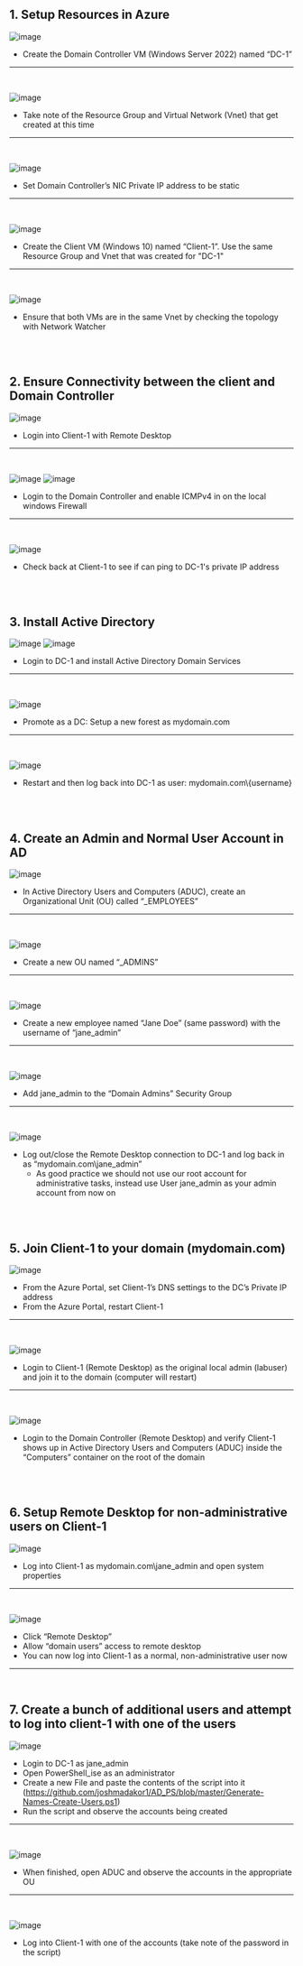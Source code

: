 

<h2>1. Setup Resources in Azure</h2>

![image](https://github.com/LawrenceDavy/configure-ad/assets/24421979/226632af-8eed-470f-995d-a331042e6b75)
- Create the Domain Controller VM (Windows Server 2022) named “DC-1”

<hr>
<br>

![image](https://github.com/LawrenceDavy/configure-ad/assets/24421979/e3fe660f-8131-4559-92d7-60ac24f550a3)
- Take note of the Resource Group and Virtual Network (Vnet) that get created at this time

<hr>
<br>

![image](https://github.com/LawrenceDavy/configure-ad/assets/24421979/04ddaef7-71d6-427d-87a4-7be93a959f85)
- Set Domain Controller’s NIC Private IP address to be static

<hr>
<br>

![image](https://github.com/LawrenceDavy/configure-ad/assets/24421979/ea9a783f-b1e6-4dbb-a3e9-acdf42bcd15b)
- Create the Client VM (Windows 10) named “Client-1”. Use the same Resource Group and Vnet that was created for "DC-1"

<hr>
<br>

![image](https://github.com/LawrenceDavy/configure-ad/assets/24421979/986eafbd-7ebd-4482-aabb-8d34216dd45e)
- Ensure that both VMs are in the same Vnet by checking the topology with Network Watcher

<br>
<br>

<h2>2. Ensure Connectivity between the client and Domain Controller</h2>

![image](https://github.com/LawrenceDavy/configure-ad/assets/24421979/f38d145e-b676-428c-8703-e2c94fa42573)
- Login into Client-1 with Remote Desktop

<hr>
<br>

![image](https://github.com/LawrenceDavy/configure-ad/assets/24421979/c5e34753-de22-4a10-b8ac-97437af16a73)
![image](https://github.com/LawrenceDavy/configure-ad/assets/24421979/4a2ee6a5-5fa8-4c87-a386-63b1690e8899)
- Login to the Domain Controller and enable ICMPv4 in on the local windows Firewall

<hr>
<br>

![image](https://github.com/LawrenceDavy/configure-ad/assets/24421979/a455ac4b-1ca4-4d85-b75d-162c502c0304)
- Check back at Client-1 to see if can ping to DC-1's private IP address

<br>
<br>

<h2>3. Install Active Directory</h2>

![image](https://github.com/LawrenceDavy/configure-ad/assets/24421979/b5a921a2-7f66-42c9-a8a9-c281e05ed92c)
![image](https://github.com/LawrenceDavy/configure-ad/assets/24421979/e2dc4ddf-48b2-4041-ae32-3833811ebe77)
- Login to DC-1 and install Active Directory Domain Services

<hr>
<br>

![image](https://github.com/LawrenceDavy/configure-ad/assets/24421979/71274a7a-83fa-458c-b31a-39e1ae46aead)
- Promote as a DC: Setup a new forest as mydomain.com

<hr>
<br>

![image](https://github.com/LawrenceDavy/configure-ad/assets/24421979/40940c7d-3423-404a-8560-118fb16ead12)
- Restart and then log back into DC-1 as user: mydomain.com\\{username}

<br>
<br>

<h2>4. Create an Admin and Normal User Account in AD</h2>

![image](https://github.com/LawrenceDavy/configure-ad/assets/24421979/cfcd85df-71f0-47ef-a72b-4f9735085db8)
- In Active Directory Users and Computers (ADUC), create an Organizational Unit (OU) called “_EMPLOYEES”

<hr>
<br>

![image](https://github.com/LawrenceDavy/configure-ad/assets/24421979/7c93fd5e-48e2-4171-bd37-d4fcad0d94f1)
- Create a new OU named “_ADMINS”

<hr>
<br>

![image](https://github.com/LawrenceDavy/configure-ad/assets/24421979/05a4d4f5-4fd8-41c5-8ffe-efac935d8e6c)
- Create a new employee named “Jane Doe” (same password) with the username of “jane_admin”

<hr>
<br>

![image](https://github.com/LawrenceDavy/configure-ad/assets/24421979/72b9a248-d366-41c6-a211-8e55426769ff)
- Add jane_admin to the “Domain Admins” Security Group

<hr>
<br>

![image](https://github.com/LawrenceDavy/configure-ad/assets/24421979/9905aac2-cef6-4f6b-b552-2d995596dd7b)
- Log out/close the Remote Desktop connection to DC-1 and log back in as “mydomain.com\jane_admin”
  - As good practice we should not use our root account for administrative tasks, instead use User jane_admin as your admin account from now on

<br>
<br>

<h2>5. Join Client-1 to your domain (mydomain.com)</h2>

![image](https://github.com/LawrenceDavy/configure-ad/assets/24421979/12e989ea-5ac7-4afc-b42e-8cb74f593dba)
- From the Azure Portal, set Client-1’s DNS settings to the DC’s Private IP address
- From the Azure Portal, restart Client-1

<hr>
<br>

  
![image](https://github.com/LawrenceDavy/configure-ad/assets/24421979/e0073945-31f3-4221-bd74-1bab62d61c2d)
- Login to Client-1 (Remote Desktop) as the original local admin (labuser) and join it to the domain (computer will restart)

<hr>
<br>

![image](https://github.com/LawrenceDavy/configure-ad/assets/24421979/b534da6d-6775-418e-9436-61e7dcb12194)
- Login to the Domain Controller (Remote Desktop) and verify Client-1 shows up in Active Directory Users and Computers (ADUC) inside the “Computers” container on the root of the domain

<br>
<br>

<h2>6. Setup Remote Desktop for non-administrative users on Client-1</h2>

![image](https://github.com/LawrenceDavy/configure-ad/assets/24421979/a3bf9ad5-3c7f-4640-afe9-b81b1f043de3)
- Log into Client-1 as mydomain.com\jane_admin and open system properties

<hr>
<br>


![image](https://github.com/LawrenceDavy/configure-ad/assets/24421979/a3f3c502-1368-4f0f-943d-07f3ca441614)
- Click “Remote Desktop”
- Allow “domain users” access to remote desktop
- You can now log into Client-1 as a normal, non-administrative user now

<hr>
<br>


<h2>7. Create a bunch of additional users and attempt to log into client-1 with one of the users</h2>

![image](https://github.com/LawrenceDavy/configure-ad/assets/24421979/f99e411e-70d8-44e9-88db-d53d003341c4)
- Login to DC-1 as jane_admin
- Open PowerShell_ise as an administrator
- Create a new File and paste the contents of the script into it (https://github.com/joshmadakor1/AD_PS/blob/master/Generate-Names-Create-Users.ps1)
- Run the script and observe the accounts being created

<hr>
<br>

![image](https://github.com/LawrenceDavy/configure-ad/assets/24421979/f6a38ccb-6eaa-418a-9547-383b7911d61e)
- When finished, open ADUC and observe the accounts in the appropriate OU

<hr>
<br>

![image](https://github.com/LawrenceDavy/configure-ad/assets/24421979/6eb39a09-43d3-4976-962d-2ad89aa597ed)
- Log into Client-1 with one of the accounts (take note of the password in the script)

